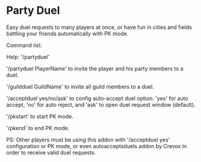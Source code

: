 # Party Duel

Easy duel requests to many players at once, or have fun in cities and fields battling your friends automatically with PK mode.

Command list:

Help: '/partyduel'

'/partyduel PlayerName' to invite the player and his party members to a duel.

'/guildduel GuildName' to invite all guild members to a duel.

'/acceptduel yes/no/ask' to config auto-accept duel option. 'yes' for auto accept, 'no' for auto reject, and 'ask' to open duel request window (default).

'/pkstart' to start PK mode.

'/pkend' to end PK mode.

PS: Other players must be using this addon with '/acceptduel yes' configuration or PK mode, or even autoacceptsduels addon by Crevox in order to receive valid duel requests.
